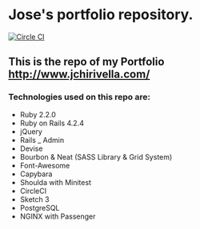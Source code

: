 # Jose's portfolio repository.
[![Circle CI](https://circleci.com/gh/JoseChirivella14/portfolio-rails/tree/develop.svg?style=svg)](https://circleci.com/gh/JoseChirivella14/portfolio-rails/tree/develop)

## This is the repo of my Portfolio http://www.jchirivella.com/ 

### Technologies used on this repo are:
* Ruby 2.2.0
* Ruby on Rails 4.2.4
* jQuery
* Rails _ Admin
* Devise
* Bourbon & Neat (SASS Library & Grid System)
* Font-Awesome
* Capybara
* Shoulda with Minitest
* CircleCI
* Sketch 3
* PostgreSQL
* NGINX with Passenger
